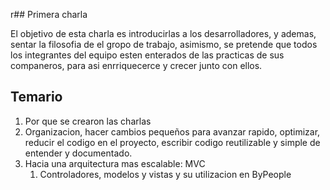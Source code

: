 r## Primera charla

El objetivo de esta charla es introducirlas a los desarrolladores, y ademas, sentar la filosofia de el gropo de trabajo, asimismo, se pretende que todos los integrantes del equipo esten enterados de las practicas de sus companeros, para asi enrriquecerce y crecer junto con ellos.

## Temario

1. Por que se crearon las charlas
2. Organizacion, hacer cambios pequeños para avanzar rapido, optimizar, reducir el codigo en el proyecto, escribir codigo reutilizable y simple de entender y documentado.
3. Hacia una arquitectura mas escalable: MVC
	1. Controladores, modelos y vistas y su utilizacion en ByPeople
	

